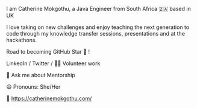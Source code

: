 I am Catherine Mokgothu, a Java Engineer from South Africa 🇿🇦 based in UK

I love taking on new challenges and enjoy teaching the next generation to code through my knowledge transfer sessions, presentations and at the hackathons.

Road to becoming GitHub Star 🌟 !

LinkedIn / Twitter / 👐🏾 Volunteer work

💬 Ask me about Mentorship

😄 Pronouns: She/Her

🔗 https://catherinemokgothu.com/
